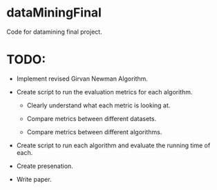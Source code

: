 # dataMiningFinal
Code for datamining final project.

# TODO:

 - Implement revised Girvan Newman Algorithm.
 
 - Create script to run the evaluation metrics for each algorithm. 
 
    - Clearly understand what each metric is looking at.
    
    - Compare metrics between different datasets.
    
    - Compare metrics between different algorithms.
 
 - Create script to run each algorithm and evaluate the running time of each.
 
 - Create presenation.
 
 - Write paper.

